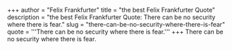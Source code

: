 +++
author = "Felix Frankfurter"
title = "the best Felix Frankfurter Quote"
description = "the best Felix Frankfurter Quote: There can be no security where there is fear."
slug = "there-can-be-no-security-where-there-is-fear"
quote = '''There can be no security where there is fear.'''
+++
There can be no security where there is fear.
